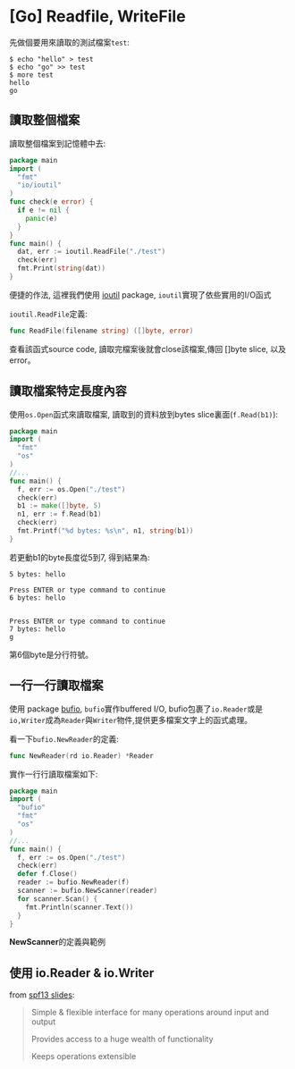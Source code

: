 # [Go] Readfile, WriteFile

先做個要用來讀取的測試檔案`test`: 

```
$ echo "hello" > test
$ echo "go" >> test
$ more test
hello
go
````

## 讀取整個檔案

讀取整個檔案到記憶體中去: 

``` go 
package main
import (
  "fmt"
  "io/ioutil"
)
func check(e error) {
  if e != nil {
    panic(e)
  }
}
func main() {
  dat, err := ioutil.ReadFile("./test")
  check(err)
  fmt.Print(string(dat))
} 
```

便捷的作法, 這裡我們使用 [ioutil](https://golang.org/pkg/io/ioutil/) package, `ioutil`實現了依些實用的I/O函式

`ioutil.ReadFile`定義: 

``` go 
func ReadFile(filename string) ([]byte, error)
```

查看該函式source code, 讀取完檔案後就會close該檔案,傳回 []byte slice, 以及error。

## 讀取檔案特定長度內容

使用`os.Open`函式來讀取檔案, 讀取到的資料放到bytes slice裏面(`f.Read(b1)`):

``` go
package main
import (
  "fmt"
  "os"
)
//...
func main() {
  f, err := os.Open("./test")
  check(err)
  b1 := make([]byte, 5)
  n1, err := f.Read(b1)
  check(err)
  fmt.Printf("%d bytes: %s\n", n1, string(b1))
} 
```

若更動b1的byte長度從5到7, 得到結果為: 

```
5 bytes: hello

Press ENTER or type command to continue
6 bytes: hello


Press ENTER or type command to continue
7 bytes: hello
g
```

第6個byte是分行符號。

## 一行一行讀取檔案

使用 package [bufio](http://golang.org/pkg/bufio/), `bufio`實作buffered I/O, bufio包裹了`io.Reader`或是`io,Writer`成為`Reader`與`Writer`物件,提供更多檔案文字上的函式處理。

看一下`bufio.NewReader`的定義: 

```go
func NewReader(rd io.Reader) *Reader
``` 

實作一行行讀取檔案如下: 


``` go
package main
import (
  "bufio"
  "fmt"
  "os"
)
//...
func main() {
  f, err := os.Open("./test")
  check(err)
  defer f.Close()
  reader := bufio.NewReader(f)
  scanner := bufio.NewScanner(reader)
  for scanner.Scan() {
    fmt.Println(scanner.Text())
  }
}
```

**NewScanner**的定義與範例


## 使用 io.Reader & io.Writer 

from [spf13 slides](http://www.slideshare.net/spf13/7-common-mistakes-in-go-2015?ref=http://spf13.com/presentation/7-common-mistakes-in-go-2015/):

> Simple & flexible interface for many operations around input and output
>
> Provides access to a huge wealth of functionality 
>
> Keeps operations extensible




